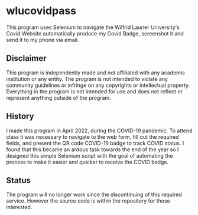 # wlucovidpass

This program uses Selenium to navigate the Wilfrid Laurier University's Covid Website automatically produce my Covid Badge, screenshot it and send it to my phone via email.
## Disclaimer

This program is independently made and not affiliated with any academic institution or any entity. The program is not intended to violate any community guidelines or infringe on any copyrights or intellectual property. Everything in the program is not intended for use and does not reflect or represent anything outside of the program.



## History

I made this program in April 2022, during the COVID-19 pandemic. To attend class it was necessary to navigate to the web form, fill out the required fields, and present the QR code COVID-19 badge to track COVID status. I found that this became an ardous task towards the end of the year so I designed this simple Selenium script with the goal of automating the process to make it easier and quicker to receive the COVID badge. 
## Status

The program will no longer work since the discontinuing of this required service. However the source code is within the repository for those interested.
